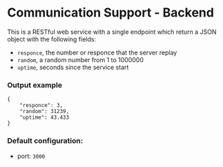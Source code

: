 # Communication Support - Backend
This is a RESTful web service with a single endpoint which return a JSON object with the following fields:
- `responce`, the number or responce that the server replay
- `random`, a random number from 1 to 1000000
- `uptime`, seconds since the service start


### Output example
```
{
    "responce": 3,
    "random": 31239,
    "uptime": 43.433
}
```

### Default configuration:
- port: `3000`
